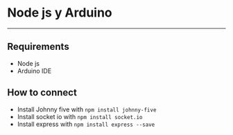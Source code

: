 # Node js y Arduino
---
## Requirements
- Node js
- Arduino IDE

## How to connect
- Install Johnny five with `npm install johnny-five`
- Install socket io with `npm install socket.io`
- Install express with `npm install express --save`
